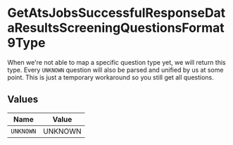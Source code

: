 # GetAtsJobsSuccessfulResponseDataResultsScreeningQuestionsFormat9Type

When we're not able to map a specific question type yet, we will return this type. Every `UNKNOWN` question will also be parsed and unified by us at some point. This is just a temporary workaround so you still get all questions.


## Values

| Name      | Value     |
| --------- | --------- |
| `UNKNOWN` | UNKNOWN   |